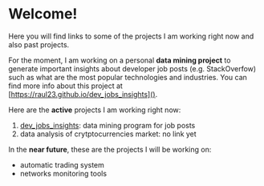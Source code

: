 # Welcome!

Here you will find links to some of the projects I am working right now and
also past projects.

For the moment, I am working on a personal **data mining project** to generate
important insights about developer job posts (e.g. StackOverfow) such as what are
the most popular technologies and industries. You can find more info about this
project at  [https://raul23.github.io/dev_jobs_insights]().

Here are the **active** projects I am working right now:
1. [dev_jobs_insights](https://raul23.github.io/dev_jobs_insights): data mining
program for job posts
2. data analysis of crytptocurrencies market: no link yet

In the **near future**, these are the projects I will be working on:
- automatic trading system
- networks monitoring tools

<!--Also, you can also check out my blog at TODO: add URL where I talk about 
anything programming related (though I focus more on machine 
learning/data mining in python) TODO: add as a note in the bottom-->
